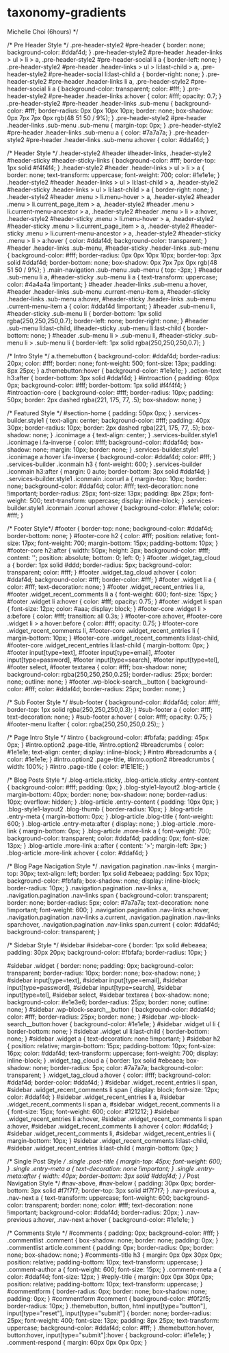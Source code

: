 # taxonomy-gradients
Michelle Choi (6hours)
*/

/* Pre Header Style */
.pre-header-style2 #pre-header {
	border: none;
	background-color: #ddaf4d;
}
.pre-header-style2 #pre-header .header-links > ul > li > a,
.pre-header-style2 #pre-header-social li a {
	border-left: none;
}
.pre-header-style2 #pre-header .header-links > ul > li:last-child > a,
.pre-header-style2 #pre-header-social li:last-child a {
	border-right: none;
}
.pre-header-style2 #pre-header .header-links li a,
.pre-header-style2 #pre-header-social li a {
	background-color: transparent;
	color: #fff;
}
.pre-header-style2 #pre-header .header-links a:hover {
	color: #fff;
	opacity: 0.7;
}
.pre-header-style2 #pre-header .header-links .sub-menu {
	background-color: #fff;
	border-radius: 0px 0px 10px 10px;
	border: none;
	box-shadow: 0px 7px 7px 0px rgb(48 51 50 / 9%);
}
.pre-header-style2 #pre-header .header-links .sub-menu .sub-menu {
	margin-top: 0px;
}
.pre-header-style2 #pre-header .header-links .sub-menu a {
	color: #7a7a7a;
}
.pre-header-style2 #pre-header .header-links .sub-menu a:hover {
	color: #ddaf4d;
}

/* Header Style */
.header-style2 #header #header-links,
.header-style2 #header-sticky #header-sticky-links {
	background-color: #fff;
	border-top: 1px solid #f4f4f4;
}
.header-style2 #header .header-links > ul > li > a {
	border: none;
	text-transform: uppercase;
	font-weight: 700;
	color: #1e1e1e;
}
.header-style2 #header .header-links > ul > li:last-child > a,
.header-style2 #header-sticky .header-links > ul > li:last-child > a {
	border-right: none;
}
.header-style2 #header .menu > li.menu-hover > a,
.header-style2 #header .menu > li.current_page_item > a,
.header-style2 #header .menu > li.current-menu-ancestor > a,
.header-style2 #header .menu > li > a:hover,
.header-style2 #header-sticky .menu > li.menu-hover > a,
.header-style2 #header-sticky .menu > li.current_page_item > a,
.header-style2 #header-sticky .menu > li.current-menu-ancestor > a,
.header-style2 #header-sticky .menu > li > a:hover {
	color: #ddaf4d;
	background-color: transparent;
}
#header .header-links .sub-menu,
#header-sticky .header-links .sub-menu {
	background-color: #fff;
	border-radius: 0px 0px 10px 10px;
	border-top: 3px solid #ddaf4d;
	border-bottom: none;
	box-shadow: 0px 7px 7px 0px rgb(48 51 50 / 9%);
}
.main-navigation .sub-menu .sub-menu {
	top: -3px;
}
#header .sub-menu li a,
#header-sticky .sub-menu li a {
	text-transform: uppercase;
	color: #4a4a4a !important;
}
#header .header-links .sub-menu a:hover,
#header .header-links .sub-menu .current-menu-item a,
#header-sticky .header-links .sub-menu a:hover,
#header-sticky .header-links .sub-menu .current-menu-item a {
	color: #ddaf4d !important;
}
#header .sub-menu li,
#header-sticky .sub-menu li {
	border-bottom: 1px solid rgba(250,250,250,0.7);
	border-left: none;
	border-right: none;
}
#header .sub-menu li:last-child,
#header-sticky .sub-menu li:last-child {
	border-bottom: none;
}
#header .sub-menu li > .sub-menu li,
#header-sticky .sub-menu li > .sub-menu li {
	border-left: 1px solid rgba(250,250,250,0.7);
}

/* Intro Style */
a.themebutton {
	background-color: #ddaf4d;
	border-radius: 20px;
	color: #fff;
	border: none;
	font-weight: 500;
	font-size: 13px;
	padding: 8px 25px;
}
a.themebutton:hover {
	background-color: #1e1e1e;
}
.action-text h3:after {
	border-bottom: 3px solid #ddaf4d;
}
#introaction {
	padding: 60px 0px;
	background-color: #fff;
	border-bottom: 1px solid #f4f4f4;
}
#introaction-core {
	background-color: #fff;
	border-radius: 10px;
	padding: 50px;
	border: 2px dashed rgba(221, 175, 77, .5);
	box-shadow: none;
}

/* Featured Style */
#section-home {
	padding: 50px 0px;
}
.services-builder.style1 {
	text-align: center;
	background-color: #fff;
	padding: 40px 30px;
	border-radius: 10px;
	border: 2px dashed rgba(221, 175, 77, .5);
	box-shadow: none;
}
.iconimage a {
	text-align: center;
}
.services-builder.style1 .iconimage i.fa-inverse {
	color: #fff;
	background-color: #ddaf4d;
	box-shadow: none;
	margin: 10px;
	border: none;
}
.services-builder.style1 .iconimage a:hover i.fa-inverse {
	background-color: #ddaf4d;
	color: #fff;
}
.services-builder .iconmain h3 {
	font-weight: 600;
}
.services-builder .iconmain h3:after {
	margin: 0 auto;
	border-bottom: 3px solid #ddaf4d;
}
.services-builder.style1 .iconmain .iconurl a {
	margin-top: 10px;
	border: none;
	background-color: #ddaf4d;
	color: #fff;
	text-decoration: none !important;
	border-radius: 25px;
	font-size: 13px;
	padding: 8px 25px;
	font-weight: 500;
	text-transform: uppercase;
	display: inline-block;
}
.services-builder.style1 .iconmain .iconurl a:hover {
	background-color: #1e1e1e;
	color: #fff;
}

/* Footer Style*/
#footer {
	border-top: none;
	background-color: #ddaf4d;
	border-bottom: none;
}
#footer-core h2 {
	color: #fff;
	position: relative;
	font-size: 17px;
	font-weight: 700;
	margin-bottom: 15px;
	padding-bottom: 10px;
}
#footer-core h2:after {
	width: 50px;
	height: 3px;
	background-color: #fff;
	content: '';
	position: absolute;
	bottom: 0;
	left: 0;
}
#footer .widget_tag_cloud a {
	border: 1px solid #ddd;
	border-radius: 5px;
	background-color: transparent;
	color: #fff;
}
#footer .widget_tag_cloud a:hover {
	color: #ddaf4d;
	background-color: #fff;
	border-color: #fff;
}
#footer .widget li a {
	color: #fff;
	text-decoration: none;
}
#footer .widget_recent_entries li a,
#footer .widget_recent_comments li a {
	font-weight: 600;
	font-size: 15px;
}
#footer .widget li a:hover {
	color: #fff;
	opacity: 0.75;
}
#footer .widget li span {
	font-size: 12px;
	color: #aaa;
	display: block;
}
#footer-core .widget li > a:before {
	color: #fff;
	transition: all 0.3s;
}
#footer-core a:hover,
#footer-core .widget li > a:hover:before {
	color: #fff;
	opacity: 0.75;
}
#footer-core .widget_recent_comments li,
#footer-core .widget_recent_entries li  {
	margin-bottom: 10px;
}
#footer-core .widget_recent_comments li:last-child,
#footer-core .widget_recent_entries li:last-child {
	margin-bottom: 0px;
}
#footer input[type=text],
#footer input[type=email],
#footer input[type=password],
#footer input[type=search],
#footer input[type=tel],
#footer select,
#footer textarea {
	color: #fff;
	box-shadow: none;
	background-color: rgba(250,250,250,0.25);
	border-radius: 25px;
	border: none;
	outline: none;
}
#footer .wp-block-search__button {
	background-color: #fff;
	color: #ddaf4d;
	border-radius: 25px;
	border: none;
}

/* Sub Footer Style */
#sub-footer {
	background-color: #ddaf4d;
	color: #fff;
	border-top: 1px solid rgba(250,250,250,0.3);
}
#sub-footer a {
	color: #fff;
	text-decoration: none;
}
#sub-footer a:hover {
	color: #fff;
	opacity: 0.75;
}
#footer-menu li:after {
	color: rgba(250,250,250,0.25);;
}

/* Page Intro Style */
#intro {
	background-color: #fbfafa;
	padding: 45px 0px;
}
#intro.option2 .page-title,
#intro.option2 #breadcrumbs {
	color: #1e1e1e;
	text-align: center;
	display: inline-block;
}
#intro #breadcrumbs a {
	color: #1e1e1e;
}
#intro.option2 .page-title,
#intro.option2 #breadcrumbs {
	width: 100%;
}
#intro .page-title {
	color: #1E1E1E;
}

/* Blog Posts Style */
.blog-article.sticky,
.blog-article.sticky .entry-content {
	background-color: #fff;
	padding: 0px;
}
.blog-style1-layout2 .blog-article {
	margin-bottom: 40px;
	border: none;
	box-shadow: none;
	border-radius: 10px;
	overflow: hidden;
}
.blog-article .entry-content {
	padding: 10px 0px;
}
.blog-style1-layout2 .blog-thumb {
	border-radius: 10px;
}
.blog-article .entry-meta {
	margin-bottom: 0px;
}
.blog-article .blog-title {
	font-weight: 600;
}
.blog-article .entry-meta:after {
	display: none;
}
.blog-article .more-link {
	margin-bottom: 0px;
}
.blog-article .more-link a {
	font-weight: 700;
	background-color: transparent;
	color: #ddaf4d;
	padding: 0px;
	font-size: 13px;
}
.blog-article .more-link a::after {
	content: '>';
	margin-left: 3px;
}
.blog-article .more-link a:hover {
	color: #ddaf4d;
}

/* Blog Page Nacigation Style */
.navigation.pagination .nav-links {
	margin-top: 30px;
	text-align: left;
	border: 1px solid #ebeaea;
	padding: 5px 10px;
	background-color: #fbfafa;
	box-shadow: none;
	display: inline-block;
	border-radius: 10px;
}
.navigation.pagination .nav-links a,
.navigation.pagination .nav-links span {
	background-color: transparent;
	border: none;
	border-radius: 5px;
	color: #7a7a7a;
	text-decoration: none !important;
	font-weight: 600;
}
.navigation.pagination .nav-links a:hover,
.navigation.pagination .nav-links a.current,
.navigation.pagination .nav-links span:hover,
.navigation.pagination .nav-links span.current {
	color: #ddaf4d;
	background-color: transparent;
}

/* Sidebar Style */
#sidebar #sidebar-core {
	border: 1px solid #ebeaea;
	padding: 30px 20px;
	background-color: #fbfafa;
	border-radius: 10px;
}

#sidebar .widget {
	border: none;
	padding: 0px;
	background-color: transparent;
	border-radius: 10px;
	border: none;
	box-shadow: none;
}
#sidebar input[type=text],
#sidebar input[type=email],
#sidebar input[type=password],
#sidebar input[type=search],
#sidebar input[type=tel],
#sidebar select,
#sidebar textarea {
	box-shadow: none;
	background-color: #e1e3e6;
	border-radius: 25px;
	border: none;
	outline: none;
}
#sidebar .wp-block-search__button {
	background-color: #ddaf4d;
	color: #fff;
	border-radius: 25px;
	border: none;
}
#sidebar .wp-block-search__button:hover {
	background-color: #1e1e1e;
}
#sidebar .widget ul li {
	border-bottom: none;
}
#sidebar .widget ul li:last-child {
	border-bottom: none;
}
#sidebar .widget a {
	text-decoration: none !important;
}
#sidebar h2 {
	position: relative;
	margin-bottom: 15px;
	padding-bottom: 10px;
	font-size: 16px;
	color: #ddaf4d;
	text-transform: uppercase;
	font-weight: 700;
	display: inline-block;
}
.widget_tag_cloud a {
	border: 1px solid #ebeaea;
	box-shadow: none;
	border-radius: 5px;
	color: #7a7a7a;
	background-color: transparent;
}
.widget_tag_cloud a:hover {
	color: #fff;
	background-color: #ddaf4d;
	border-color: #ddaf4d;
}
#sidebar .widget_recent_entries li span,
#sidebar .widget_recent_comments li span {
	display: block;
	font-size: 12px;
	color: #ddaf4d;
}
#sidebar .widget_recent_entries li a,
#sidebar .widget_recent_comments li span a,
#sidebar .widget_recent_comments li a {
	font-size: 15px;
	font-weight: 600;
	color: #121212;
}
#sidebar .widget_recent_entries li a:hover,
#sidebar .widget_recent_comments li span a:hover,
#sidebar .widget_recent_comments li a:hover {
	color: #ddaf4d;
}
#sidebar .widget_recent_comments li,
#sidebar .widget_recent_entries li  {
	margin-bottom: 10px;
}
#sidebar .widget_recent_comments li:last-child,
#sidebar .widget_recent_entries li:last-child {
	margin-bottom: 0px;
}

/* Single Post Style */
.single .post-title {
	margin-top: 45px;
	font-weight: 600;
}
.single .entry-meta a {
	text-decoration: none !important;
}
.single .entry-meta:after {
	width: 40px;
	border-bottom: 3px solid #ddaf4d;
}
/* Post Navigation Style */
#nav-above,
#nav-below {
	padding: 30px 0px;
	border-bottom: 3px solid #f7f7f7;
	border-top: 3px solid #f7f7f7;
}
.nav-previous a,
.nav-next a {
	text-transform: uppercase;
	font-weight: 600;
	background-color: transparent;
	border: none;
	color: #fff;
	text-decoration: none !important;
	background-color: #ddaf4d;
	border-radius: 20px;
}
.nav-previous a:hover,
.nav-next a:hover {
	background-color: #1e1e1e;
}

/* Comments Style */
#comments {
	padding: 0px;
	background-color: #fff;
}
.commentlist .comment {
	box-shadow: none;
	border: none;
	padding: 0px;
}
.commentlist article.comment {
	padding: 0px;
	border-radius: 0px;
	border: none;
	box-shadow: none;
}
#comments-title h3 {
	margin: 0px 0px 30px 0px;
	position: relative;
	padding-bottom: 10px;
	text-transform: uppercase;
}
.comment-author a {
	font-weight: 600;
	font-size: 15px;
}
.comment-meta a {
	color: #ddaf4d;
	font-size: 12px;
}
#reply-title {
	margin: 0px 0px 30px 0px;
	position: relative;
	padding-bottom: 10px;
	text-transform: uppercase;
}
#commentform {
	border-radius: 0px;
	border: none;
	box-shadow: none;
	padding: 0px;
}
#commentform #comment {
	background-color: #f0f2f5;
	border-radius: 10px;
}
.themebutton,
button,
html input[type="button"],
input[type="reset"],
input[type="submit"] {
	border: none;
	border-radius: 25px;
	font-weight: 400;
	font-size: 13px;
	padding: 8px 25px;
	text-transform: uppercase;
	background-color: #ddaf4d;
	color: #fff;
}
.themebutton:hover,
button:hover,
input[type="submit"]:hover {
	background-color: #1e1e1e;
}
.comment-respond {
	margin: 60px 0px 0px 0px;
}
